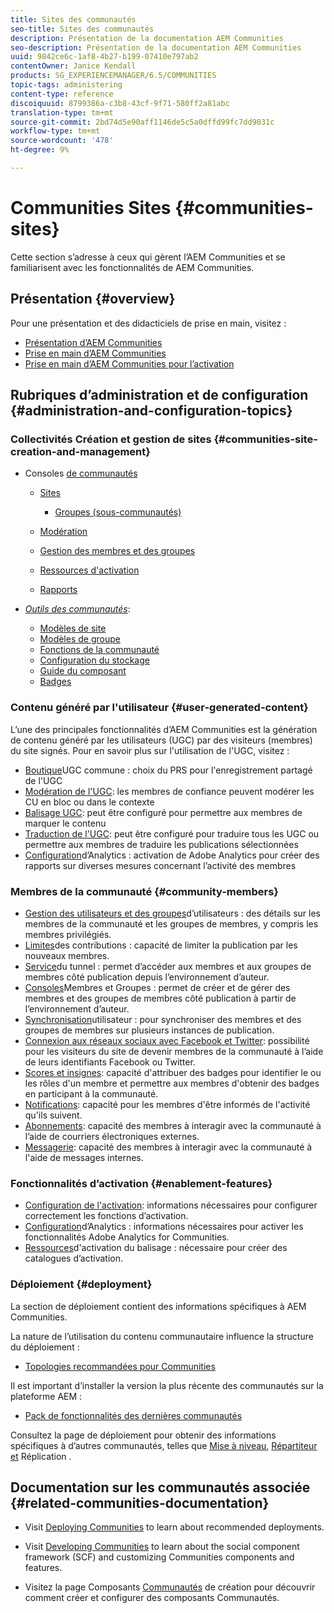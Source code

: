 ```yaml
---
title: Sites des communautés
seo-title: Sites des communautés
description: Présentation de la documentation AEM Communities
seo-description: Présentation de la documentation AEM Communities
uuid: 9842ce6c-1af8-4b27-b199-07410e797ab2
contentOwner: Janice Kendall
products: SG_EXPERIENCEMANAGER/6.5/COMMUNITIES
topic-tags: administering
content-type: reference
discoiquuid: 8799386a-c3b8-43cf-9f71-580ff2a81abc
translation-type: tm+mt
source-git-commit: 2bd74d5e90aff1146de5c5a0dffd99fc7dd9031c
workflow-type: tm+mt
source-wordcount: '478'
ht-degree: 9%

---
```



# Communities Sites {#communities-sites}

Cette section s’adresse à ceux qui gèrent l’AEM Communities et se familiarisent avec les fonctionnalités de AEM Communities.

## Présentation {#overview}

Pour une présentation et des didacticiels de prise en main, visitez :

* [Présentation d’AEM Communities](overview.md)
* [Prise en main d’AEM Communities](getting-started.md)
* [Prise en main d’AEM Communities pour l’activation](getting-started-enablement.md)

## Rubriques d’administration et de configuration {#administration-and-configuration-topics}

### Collectivités Création et gestion de sites {#communities-site-creation-and-management}

* Consoles [de communautés](consoles.md)

   * [Sites](sites-console.md)

      * [Groupes (sous-communautés)](groups.md)
   * [Modération](moderation.md)
   * [Gestion des membres et des groupes](members.md)
   * [Ressources d&#39;activation](resources.md)
   * [Rapports](reports.md)


* [*Outils des communautés*](tools.md):

   * [Modèles de site](sites.md)
   * [Modèles de groupe](tools-groups.md)
   * [Fonctions de la communauté](functions.md)
   * [Configuration du stockage](srp-config.md)
   * [Guide du composant](components-guide.md)
   * [Badges](badges.md)


### Contenu généré par l&#39;utilisateur {#user-generated-content}

L’une des principales fonctionnalités d’AEM Communities est la génération de contenu généré par les utilisateurs (UGC) par des visiteurs (membres) du site signés. Pour en savoir plus sur l&#39;utilisation de l&#39;UGC, visitez :

* [Boutique](working-with-srp.md)UGC commune : choix du PRS pour l&#39;enregistrement partagé de l&#39;UGC
* [Modération de l&#39;UGC](moderate-ugc.md): les membres de confiance peuvent modérer les CU en bloc ou dans le contexte
* [Balisage UGC](tag-ugc.md): peut être configuré pour permettre aux membres de marquer le contenu
* [Traduction de l&#39;UGC](translate-ugc.md): peut être configuré pour traduire tous les UGC ou permettre aux membres de traduire les publications sélectionnées
* [Configuration](analytics.md)d’Analytics : activation de Adobe Analytics pour créer des rapports sur diverses mesures concernant l’activité des membres

### Membres de la communauté {#community-members}

* [Gestion des utilisateurs et des groupes](users.md)d’utilisateurs : des détails sur les membres de la communauté et les groupes de membres, y compris les membres privilégiés.
* [Limites](limits.md)des contributions : capacité de limiter la publication par les nouveaux membres.
* [Service](deploy-communities.md#tunnel-service-on-author)du tunnel : permet d’accéder aux membres et aux groupes de membres côté publication depuis l’environnement d’auteur.
* [Consoles](members.md)Membres et Groupes : permet de créer et de gérer des membres et des groupes de membres côté publication à partir de l’environnement d’auteur.
* [Synchronisation](sync.md)utilisateur : pour synchroniser des membres et des groupes de membres sur plusieurs instances de publication.
* [Connexion aux réseaux sociaux avec Facebook et Twitter](social-login.md): possibilité pour les visiteurs du site de devenir membres de la communauté à l’aide de leurs identifiants Facebook ou Twitter.
* [Scores et insignes](implementing-scoring.md): capacité d&#39;attribuer des badges pour identifier le ou les rôles d&#39;un membre et permettre aux membres d&#39;obtenir des badges en participant à la communauté.
* [Notifications](notifications.md): capacité pour les membres d&#39;être informés de l&#39;activité qu&#39;ils suivent.
* [Abonnements](subscriptions.md): capacité des membres à interagir avec la communauté à l’aide de courriers électroniques externes.
* [Messagerie](messaging.md): capacité des membres à interagir avec la communauté à l&#39;aide de messages internes.

### Fonctionnalités d’activation {#enablement-features}

* [Configuration de l&#39;activation](enablement.md): informations nécessaires pour configurer correctement les fonctions d’activation.
* [Configuration](analytics.md)d’Analytics : informations nécessaires pour activer les fonctionnalités Adobe Analytics for Communities.
* [Ressources](tag-resources.md)d&#39;activation du balisage : nécessaire pour créer des catalogues d’activation.

### Déploiement {#deployment}

La section de déploiement contient des informations spécifiques à AEM Communities.

La nature de l’utilisation du contenu communautaire influence la structure du déploiement :

* [Topologies recommandées pour Communities](topologies.md)

Il est important d’installer la version la plus récente des communautés sur la plateforme AEM :

* [Pack de fonctionnalités des dernières communautés](deploy-communities.md#latestfeaturepack)

Consultez la page de déploiement pour obtenir des informations spécifiques à d’autres communautés, telles que [Mise à niveau](upgrade.md), [Répartiteur et](dispatcher.md) Réplication [](deploy-communities.md#replication-agents-on-author).

## Documentation sur les communautés associée {#related-communities-documentation}

* Visit [Deploying Communities](deploy-communities.md) to learn about recommended deployments.

* Visit [Developing Communities](communities.md) to learn about the social component framework (SCF) and customizing Communities components and features.

* Visitez la page Composants [Communautés](author-communities.md) de création pour découvrir comment créer et configurer des composants Communautés.

